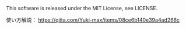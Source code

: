 This software is released under the MIT License, see LICENSE.


使い方解説：
https://qiita.com/Yuki-max/items/08ce6b140e39a4ad266c
